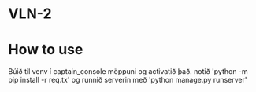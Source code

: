 # VLN-2

# How to use
Búið til venv í captain_console möppuni og activatið það.
notið 'python -m pip install -r req.tx' og runnið serverin með 'python manage.py runserver'

